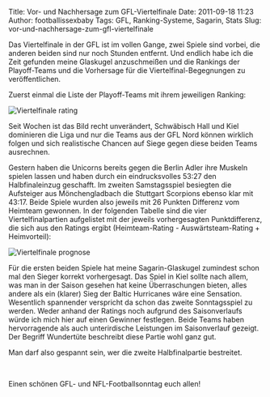 Title: Vor- und Nachhersage zum GFL-Viertelfinale
Date: 2011-09-18 11:23
Author: footballissexbaby
Tags: GFL, Ranking-Systeme, Sagarin, Stats
Slug: vor-und-nachhersage-zum-gfl-viertelfinale

Das Viertelfinale in der GFL ist im vollen Gange, zwei Spiele sind
vorbei, die anderen beiden sind nur noch Stunden entfernt. Und endlich
habe ich die Zeit gefunden meine Glaskugel anzuschmeißen und die
Rankings der Playoff-Teams und die Vorhersage für die
Viertelfinal-Begegnungen zu veröffentlichen.

Zuerst einmal die Liste der Playoff-Teams mit ihrem jeweiligen Ranking:

![Viertelfinale rating][]

Seit Wochen ist das Bild recht unverändert, Schwäbisch Hall und Kiel
dominieren die Liga und nur die Teams aus der GFL Nord können wirklich
folgen und sich realistische Chancen auf Siege gegen diese beiden Teams
ausrechnen.

Gestern haben die Unicorns bereits gegen die Berlin Adler ihre Muskeln
spielen lassen und haben durch ein eindrucksvolles 53:27 den
Halbfinaleinzug geschafft. Im zweiten Samstagsspiel besiegten die
Aufsteiger aus Mönchengladbach die Stuttgart Scorpions ebenso klar mit
43:17. Beide Spiele wurden also jeweils mit 26 Punkten Differenz vom
Heimteam gewonnen. In der folgenden Tabelle sind die vier
Viertelfinalpartien aufgelistet mit der jeweils vorhergesagten
Punktdifferenz, die sich aus den Ratings ergibt (Heimteam-Rating -
Auswärtsteam-Rating + Heimvorteil):

![Viertelfinale prognose][]

Für die ersten beiden Spiele hat meine Sagarin-Glaskugel zumindest schon
mal den Sieger korrekt vorhergesagt. Das Spiel in Kiel sollte nach
allem, was man in der Saison gesehen hat keine Überraschungen bieten,
alles andere als ein (klarer) Sieg der Baltic Hurricanes wäre eine
Sensation. Wesentlich spannender verspricht da schon das zweite
Sonntagsspiel zu werden. Weder anhand der Ratings noch aufgrund des
Saisonverlaufs würde ich mich hier auf einen Gewinner festlegen. Beide
Teams haben hervorragende als auch unterirdische Leistungen im
Saisonverlauf gezeigt. Der Begriff Wundertüte beschreibt diese Partie
wohl ganz gut.

Man darf also gespannt sein, wer die zweite Halbfinalpartie bestreitet.

 

Einen schönen GFL- und NFL-Footballsonntag euch allen!

  [Viertelfinale rating]: http://footballissexbaby.de/wordpress/wp-content/uploads/2011/09/viertelfinale-rating1.png
    "viertelfinale-rating.png"
  [Viertelfinale prognose]: http://footballissexbaby.de/wordpress/wp-content/uploads/2011/09/viertelfinale-prognose1.png
    "viertelfinale-prognose.png"

